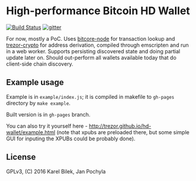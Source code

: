# High-performance Bitcoin HD Wallet

[![Build Status](https://travis-ci.org/trezor/hd-wallet.svg?branch=master)](https://travis-ci.org/trezor/hd-wallet) [![gitter](https://badges.gitter.im/trezor/community.svg)](https://gitter.im/trezor/community)

For now, mostly a PoC.  Uses
[bitcore-node](https://github.com/bitpay/bitcore-node)
for transaction lookup and
[trezor-crypto](https://github.com/trezor/trezor-crypto)
for address derivation, compiled through emscripten and run in a web worker.
Supports persisting discovered state and doing partial update later on.
Should out-perform all wallets available today that do client-side chain
discovery.

## Example usage

Example is in `example/index.js`; it is compiled in makefile to `gh-pages` directory by `make example`.

Built version is in `gh-pages` branch.

You can also try it yourself here - http://trezor.github.io/hd-wallet/example.html (note that xpubs are preloaded there, but some simple GUI for inputing the XPUBs could be probably done).

## License

GPLv3, (C) 2016 Karel Bilek, Jan Pochyla
